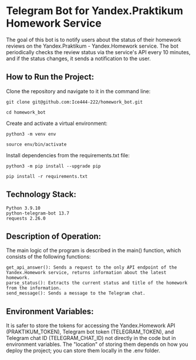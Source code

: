 # Telegram Bot for Yandex.Praktikum Homework Service

The goal of this bot is to notify users about the status of their homework 
reviews on the Yandex.Praktikum - Yandex.Homework service. The bot periodically checks 
the review status via the service's API every 10 minutes, and if the status changes, 
it sends a notification to the user.


## How to Run the Project:

Clone the repository and navigate to it in the command line:

```
git clone git@github.com:Ice444-222/homework_bot.git 
```

``` 
cd homework_bot
```

Create and activate a virtual environment:
```
python3 -m venv env
```
```
source env/bin/activate
```
Install dependencies from the requirements.txt file:
```
python3 -m pip install --upgrade pip
```

```
pip install -r requirements.txt
```

## Technology Stack:

```
Python 3.9.10
python-telegram-bot 13.7
requests 2.26.0
```

## Description of Operation:
The main logic of the program is described in the main() function, which consists of the following functions:
```
get_api_answer(): Sends a request to the only API endpoint of the Yandex.Homework service, returns information about the latest homework.
parse_status(): Extracts the current status and title of the homework from the information.
send_message(): Sends a message to the Telegram chat.
```

## Environment Variables:
It is safer to store the tokens for accessing the Yandex.Homework API (PRAKTIKUM_TOKEN),
Telegram bot token (TELEGRAM_TOKEN), and Telegram chat ID (TELEGRAM_CHAT_ID) not directly in 
the code but in environment variables. The "location" of storing them depends on 
how you deploy the project; you can store them locally in the .env folder.

